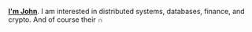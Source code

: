 <a href="https://mfw.bearblog.dev/about/"><b>I'm John</b></a>. I am interested in distributed systems, databases, finance, and crypto. And of course their ∩

<!---
![Top Langs](https://github-readme-stats.vercel.app/api/top-langs/?username=chadoverfl0w&show_icons=true&theme=light)
-->
